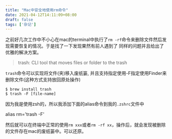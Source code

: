 ```yaml
---
title: "Mac中安全地使用rm命令"
date: 2021-04-12T14:11:09+08:00
draft: false
tags: ['杂记']
---
```


之前好几次工作中不小心在mac的terminal中执行了`rm -rf`命令来删除文件然后发现需要恢复的情况。于是找了一下发现果然有前人遇到了
同样的问题并且给出了优雅的解决方案。


> trash: CLI tool that moves files or folder to the trash

`trash`命令可以实现将文件(夹)移入废纸篓, 并且支持指定使用-F指定使用Finder来删除文件(这种方式支持放回原处操作)

```shell
$ brew install trash 
$ trash -F [file-name]
```

因为我是使用zsh的，所以我添加下面的alias命令到我的`.zshrc`文件中

alias rm='trash -F'

然后就可以在终端中正常的使用`rm xxx`或者`rm -rf xx`，操作后，就会发现被删除的文件存在mac的废纸篓中。可以还原。

